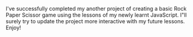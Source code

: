 I've successfully completed my another project of creating a basic Rock Paper Scissor game using the lessons of my newly learnt JavaScript. 
I"ll surely try to update the project more interactive with my future lessons. Enjoy!
